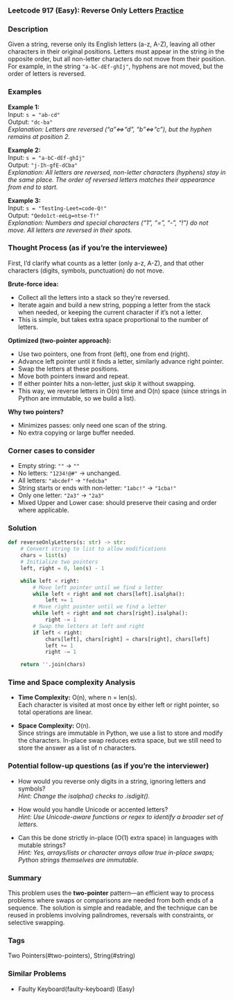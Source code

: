 ### Leetcode 917 (Easy): Reverse Only Letters [Practice](https://leetcode.com/problems/reverse-only-letters/)

### Description  
Given a string, reverse only its English letters (a-z, A-Z), leaving all other characters in their original positions. Letters must appear in the string in the opposite order, but all non-letter characters do not move from their position.  
For example, in the string `"a-bC-dEf-ghIj"`, hyphens are not moved, but the order of letters is reversed.

### Examples  

**Example 1:**  
Input: `s = "ab-cd"`  
Output: `"dc-ba"`  
*Explanation: Letters are reversed (“a”⇔“d”, “b”⇔“c”), but the hyphen remains at position 2.*

**Example 2:**  
Input: `s = "a-bC-dEf-ghIj"`  
Output: `"j-Ih-gfE-dCba"`  
*Explanation: All letters are reversed, non-letter characters (hyphens) stay in the same place. The order of reversed letters matches their appearance from end to start.*

**Example 3:**  
Input: `s = "Test1ng-Leet=code-Q!"`  
Output: `"Qedo1ct-eeLg=ntse-T!"`  
*Explanation: Numbers and special characters (“1”, “=”, “-”, “!”) do not move. All letters are reversed in their spots.*

### Thought Process (as if you’re the interviewee)  
First, I’d clarify what counts as a letter (only a-z, A-Z), and that other characters (digits, symbols, punctuation) do not move.

**Brute-force idea:**  
- Collect all the letters into a stack so they’re reversed.
- Iterate again and build a new string, popping a letter from the stack when needed, or keeping the current character if it’s not a letter.
- This is simple, but takes extra space proportional to the number of letters.

**Optimized (two-pointer approach):**  
- Use two pointers, one from front (left), one from end (right).
- Advance left pointer until it finds a letter, similarly advance right pointer.
- Swap the letters at these positions.
- Move both pointers inward and repeat.
- If either pointer hits a non-letter, just skip it without swapping.
- This way, we reverse letters in O(n) time and O(n) space (since strings in Python are immutable, so we build a list).

**Why two pointers?**  
- Minimizes passes: only need one scan of the string.
- No extra copying or large buffer needed.

### Corner cases to consider  
- Empty string: `""` → `""`
- No letters: `"1234!@#"` → unchanged.
- All letters: `"abcdef"` → `"fedcba"`
- String starts or ends with non-letter: `"1abc!"` → `"1cba!"`
- Only one letter: `"2a3"` → `"2a3"`
- Mixed Upper and Lower case: should preserve their casing and order where applicable.

### Solution

```python
def reverseOnlyLetters(s: str) -> str:
    # Convert string to list to allow modifications
    chars = list(s)
    # Initialize two pointers
    left, right = 0, len(s) - 1

    while left < right:
        # Move left pointer until we find a letter
        while left < right and not chars[left].isalpha():
            left += 1
        # Move right pointer until we find a letter
        while left < right and not chars[right].isalpha():
            right -= 1
        # Swap the letters at left and right
        if left < right:
            chars[left], chars[right] = chars[right], chars[left]
            left += 1
            right -= 1

    return ''.join(chars)
```

### Time and Space complexity Analysis  

- **Time Complexity:** O(n), where n = len(s).  
  Each character is visited at most once by either left or right pointer, so total operations are linear.

- **Space Complexity:** O(n).  
  Since strings are immutable in Python, we use a list to store and modify the characters. In-place swap reduces extra space, but we still need to store the answer as a list of n characters.

### Potential follow-up questions (as if you’re the interviewer)  

- How would you reverse only digits in a string, ignoring letters and symbols?  
  *Hint: Change the isalpha() checks to .isdigit().*

- How would you handle Unicode or accented letters?  
  *Hint: Use Unicode-aware functions or regex to identify a broader set of letters.*

- Can this be done strictly in-place (O(1) extra space) in languages with mutable strings?  
  *Hint: Yes, arrays/lists or character arrays allow true in-place swaps; Python strings themselves are immutable.*

### Summary  
This problem uses the **two-pointer** pattern—an efficient way to process problems where swaps or comparisons are needed from both ends of a sequence. The solution is simple and readable, and the technique can be reused in problems involving palindromes, reversals with constraints, or selective swapping.

### Tags
Two Pointers(#two-pointers), String(#string)

### Similar Problems
- Faulty Keyboard(faulty-keyboard) (Easy)